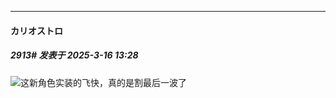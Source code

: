 ﻿
*****

####  カリオストロ  
##### 2913#       发表于 2025-3-16 13:28

<img src="https://static.saraba1st.com/image/smiley/face2017/056.gif" referrerpolicy="no-referrer">这新角色实装的飞快，真的是割最后一波了

